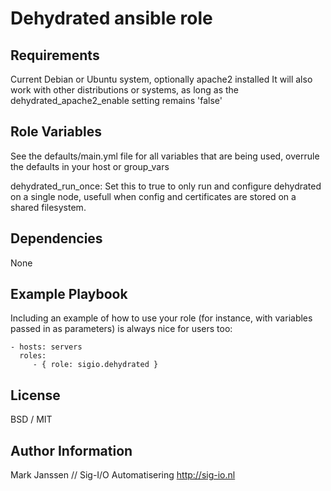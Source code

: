 Dehydrated ansible role
=======================

Requirements
------------

Current Debian or Ubuntu system, optionally apache2 installed
It will also work with other distributions or systems, as long as the dehydrated_apache2_enable setting remains 'false'

Role Variables
--------------

See the defaults/main.yml file for all variables that are being used, overrule the defaults
in your host or group_vars

dehydrated_run_once:    Set this to true to only run and configure dehydrated on a single node, usefull when config and certificates are stored on a shared filesystem.

Dependencies
------------

None

Example Playbook
----------------

Including an example of how to use your role (for instance, with variables passed in as parameters) is always nice for users too:

    - hosts: servers
      roles:
         - { role: sigio.dehydrated }

License
-------

BSD / MIT

Author Information
------------------

Mark Janssen // Sig-I/O Automatisering
http://sig-io.nl


